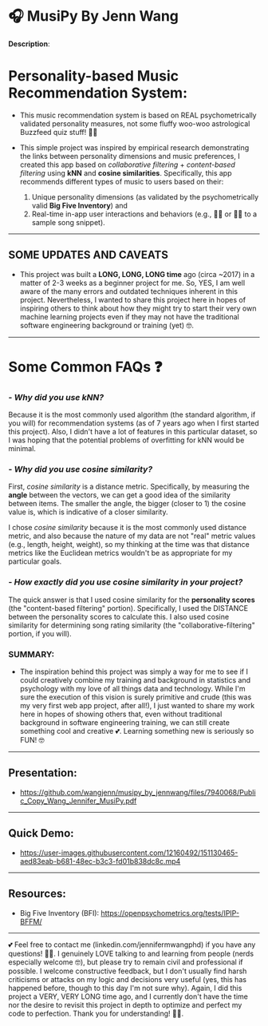 # 🎧 MusiPy By Jenn Wang
**Description**: 


# Personality-based Music Recommendation System: 
- This music recommendation system is based on REAL psychometrically validated personality measures, not some fluffy woo-woo astrological Buzzfeed quiz stuff! 🔮🤓

- This simple project was inspired by empirical research demonstrating the links between personality dimensions and music preferences, I created this app based on _collaborative filtering_ + _content-based filtering_ using **kNN** and **cosine similarities**. Specifically, this app recommends different types of music to users based on their: 
  1) Unique personality dimensions (as validated by the psychometrically valid **Big Five Inventory**) and
  2) Real-time in-app user interactions and behaviors (e.g., 👍🏻 or 👎🏻 to a sample song snippet).
 
----------------------------------------------------------------------------------------------------------------
## **SOME UPDATES AND CAVEATS**

- This project was built a **LONG, LONG, LONG time** ago (circa ~2017) in a matter of 2-3 weeks as a beginner project for me. So, YES, I am well aware of the many errors and outdated techniques inherent in this project. Nevertheless, I wanted to share this project here in hopes of inspiring others to think about how they might try to start their very own machine learning projects even if they may not have the traditional software engineering background or training (yet) 🤓.

----------------------------------------------------------------------------------------
# **Some Common FAQs** ❓
### - *Why did you use kNN?*

  Because it is the most commonly used algorithm (the standard algorithm, if you will) for recommendation systems (as of 7 years ago when I first started this project). Also, I didn't have a lot of features in this particular dataset, so I was hoping that the potential problems of overfitting for kNN would be minimal. 

### - *Why did you use cosine similarity?*
  
  First, *cosine similarity* is a distance metric. Specifically, by measuring the **angle** between the vectors, we can get a good idea of the similarity between items. The smaller the angle, the bigger (closer to 1) the cosine value is, which is indicative of a closer similarity.

  
  I chose *cosine similarity* because it is the most commonly used distance metric, and also because the nature of my data are not "real" metric values (e.g., length, height, weight), so my thinking at the time was that distance metrics like the Euclidean metrics wouldn't be as appropriate for my particular goals. 

### - *How exactly did you use cosine similarity in your project?*

  The quick answer is that I used cosine similarity for the **personality scores** (the "content-based filtering" portion). Specifically, I used the DISTANCE between the personality scores to calculate this. I also used cosine similarity for determining song rating similarity (the "collaborative-filtering" portion, if you will).


### **SUMMARY**: 
- The inspiration behind this project was simply a way for me to see if I could creatively combine my training and background in statistics and psychology with my love of all things data and technology. While I'm sure the execution of this vision is surely primitive and crude (this was my very first web app project, after all!), I just wanted to share my work here in hopes of showing others that, even without traditional background in software engineering training, we can still create something cool and creative 💕. Learning something new is seriously so FUN! 🤓

--------------------------------------------------------------------------------------------------------------------------------------------------------------------------------------------------------
## **Presentation**: 

- https://github.com/wangjenn/musipy_by_jennwang/files/7940068/Public_Copy_Wang_Jennifer_MusiPy.pdf


--------------------------------------------------------------------------------------------------------------------------------------------------------------------------------------------------------
## Quick Demo: 
- https://user-images.githubusercontent.com/12160492/151130465-aed83eab-b681-48ec-b3c3-fd01b838dc8c.mp4


--------------------------------------------------------------------------------------------------------------------------------------------------------------------------------------------------------
## Resources: 
- Big Five Inventory (BFI): https://openpsychometrics.org/tests/IPIP-BFFM/


----------------------------------------------------------------------------------------------------------------
💕 Feel free to contact me (linkedin.com/jennifermwangphd) if you have any questions! 👍🏻. I genuinely LOVE talking to and learning from people (nerds especially welcome 🤓), but please try to remain civil and professional if possible. I welcome constructive feedback, but I don't usually find harsh criticisms or attacks on my logic and decisions very useful (yes, this has happened before, though to this day I'm not sure why). Again, I did this project a VERY, VERY LONG time ago, and I currently don't have the time nor the desire to revisit this project in depth to optimize and perfect my code to perfection. Thank you for understanding! 🙏🏻. 
